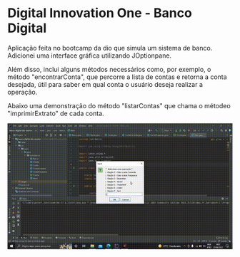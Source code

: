 # Digital Innovation One - Banco Digital
Aplicação feita no bootcamp da dio que simula um sistema de banco. Adicionei uma interface gráfica utilizando JOptionpane.

Além disso, inclui alguns métodos necessários como, por exemplo, o método "encontrarConta", que percorre a lista de contas e retorna a conta desejada, útil para saber em qual conta o usuário deseja realizar a operação.

Abaixo uma demonstração do método "listarContas" que chama o métodeo "imprimirExtrato" de cada conta.

![](https://github.com/peterson-007/dio-banco-digital/blob/master/Demostracao%20banco%20digital%20(1).gif)

